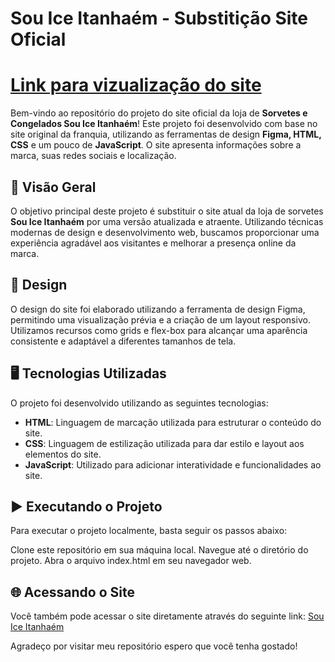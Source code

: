# Sou Ice Itanhaém - Substitição Site Oficial
# [Link para vizualização do site](https://marcionogit.github.io/projeto-souice/)


Bem-vindo ao repositório do projeto do site oficial da loja de **Sorvetes e Congelados Sou Ice Itanhaém**! Este projeto foi desenvolvido com base no site original da franquia, utilizando as ferramentas de design **Figma, HTML, CSS** e um pouco de **JavaScript**. O site apresenta informações sobre a marca, suas redes sociais e localização.

## 🚀 Visão Geral
O objetivo principal deste projeto é substituir o site atual da loja de sorvetes **Sou Ice Itanhaém** por uma versão atualizada e atraente. Utilizando técnicas modernas de design e desenvolvimento web, buscamos proporcionar uma experiência agradável aos visitantes e melhorar a presença online da marca.

## 🎨 Design
O design do site foi elaborado utilizando a ferramenta de design Figma, permitindo uma visualização prévia e a criação de um layout responsivo. Utilizamos recursos como grids e flex-box para alcançar uma aparência consistente e adaptável a diferentes tamanhos de tela.

## 🖥️ Tecnologias Utilizadas
O projeto foi desenvolvido utilizando as seguintes tecnologias:

- **HTML**: Linguagem de marcação utilizada para estruturar o conteúdo do site.
- **CSS**: Linguagem de estilização utilizada para dar estilo e layout aos elementos do site.
- **JavaScript**: Utilizado para adicionar interatividade e funcionalidades ao site.

## ▶️ Executando o Projeto
Para executar o projeto localmente, basta seguir os passos abaixo:

Clone este repositório em sua máquina local.
Navegue até o diretório do projeto.
Abra o arquivo index.html em seu navegador web.

## 🌐 Acessando o Site
Você também pode acessar o site diretamente através do seguinte link: [Sou Ice Itanhaém](https://sites.google.com/view/souicesorvetes)



Agradeço por visitar meu repositório espero que você tenha gostado!
